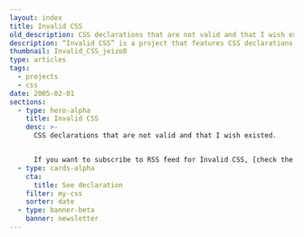 ```yaml
---
layout: index
title: Invalid CSS
old_description: CSS declarations that are not valid and that I wish existed.
description: “Invalid CSS” is a project that features CSS declarations that are not valid and non-existing. None of CSS code provided was valid at the time of publishing.
thumbnail: Invalid_CSS_jeizo0
type: articles
tags:
  - projects
  - css
date: 2005-02-01
sections:
  - type: hero-alpha
    title: Invalid CSS
    desc: >-
      CSS declarations that are not valid and that I wish existed.


      If you want to subscribe to RSS feed for Invalid CSS, [check the feed](/rss3.xml).
  - type: cards-alpha
    cta:
      title: See declaration
    filter: my-css
    sorter: date
  - type: banner-beta
    banner: newsletter
---
```

